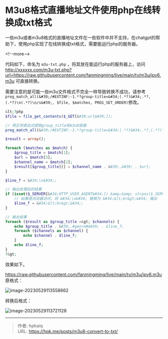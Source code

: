 # M3u8格式直播地址文件使用php在线转换成txt格式


一些m3u或者m3u8格式的直播地址文件在一些软件中并不支持，在chatgpt的帮助下，使用php实现了在线转换成txt格式，需要能运行php的服务器。

&lt;!--more--&gt;

代码如下，命名为 `m3u-txt.php` ，将其放在能运行php的服务器上，访问  http://xxxxxx.com/m3u-txt.php?url=https://raw.githubusercontent.com/fanmingming/live/main/tv/m3u/ipv6.m3u 可直接转换。

需要注意的是可能一些m3u文件格式不完全一样导致转换不成功，请参考`preg_match_all(&#39;/#EXTINF:-1.*?group-title=&#34;(.*?)&#34;.*?,(.*?)\n(.*?)\n/s&#39;, $file, $matches, PREG_SET_ORDER)`修改。

```php
&lt;?php
$file = file_get_contents($_GET[&#39;url&#39;]);

// 用正则表达式提取group_title和m3u8链接
preg_match_all(&#39;/#EXTINF:-1.*?group-title=&#34;(.*?)&#34;.*?,(.*?)\n(.*?)\n/s&#39;, $file, $matches, PREG_SET_ORDER);

$result = array();

foreach ($matches as $match) {
    $group_title = $match[1];
    $url = $match[3];
    $channel_name = $match[2];
    $result[$group_title][] = $channel_name . &#39;,&#39; . $url;
}

$line_f = &#34;\n&#34;;

// 输出处理后的结果
if (isset($_SERVER[&#34;HTTP_USER_AGENT&#34;]) &amp;&amp; strpos($_SERVER[&#34;HTTP_USER_AGENT&#34;], &#34;Mozilla&#34;) !== false) {
    // 如果是浏览器访问，将 &#34;\n&#34; 替换为 &#34;&lt;br&gt;&#34; 输出
    $line_f = &#34;&lt;br&gt;&#34;; 
}

// 输出结果
foreach ($result as $group_title =&gt; $channels) {
    echo $group_title . &#39;,#genre#&#39; . $line_f;
    foreach ($channels as $channel) {
        echo $channel . $line_f;
    }
    echo $line_f;
}
?&gt;
```

效果如下。

https://raw.githubusercontent.com/fanmingming/live/main/tv/m3u/ipv6.m3u  原格式：

 ![image-20230529113558662](https://i2.wp.com/telegra.ph/file/c9f85fc0ce5ae50deee7e.png)

转换后格式：

![image-20230529113721128](https://i2.wp.com/telegra.ph/file/f1143dd072298c19c2191.png)


---

> 作者: hpkaiq  
> URL: https://hpk.me/posts/m3u8-convert-to-txt/  

